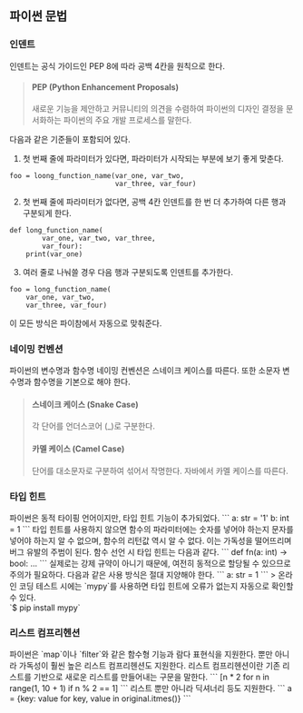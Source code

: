 <h2>파이썬 문법</h2>
<h3>인덴트</h3>
<p>인덴트는 공식 가이드인 PEP 8에 따라 공백 4칸을 원칙으로 한다.

> <h4>PEP (Python Enhancement Proposals)</h4>
> 새로운 기능을 제안하고 커뮤니티의 의견을 수렴하여 파이썬의 디자인 결정을 문서화하는 파이썬의 주요 개발 프로세스를 말한다.

다음과 같은 기준들이 포함되어 있다.
1. 첫 번째 줄에 파라미터가 있다면, 파라미터가 시작되는 부분에 보기 좋게 맞춘다.
```
foo = loong_function_name(var_one, var_two,
                          var_three, var_four)
```
2. 첫 번째 줄에 파라미터가 없다면, 공백 4칸 인덴트를 한 번 더 추가하여 다른 행과 구분되게 한다.
```
def long_function_name(
        var_one, var_two, var_three,
        var_four):
    print(var_one)
```
3. 여러 줄로 나눠쓸 경우 다음 행과 구분되도록 인덴트를 추가한다.
```
foo = long_function_name(
    var_one, var_two,
    var_three, var_four)
```
이 모든 방식은 파이참에서 자동으로 맞춰준다.</p>

<h3>네이밍 컨벤션</h3>
파이썬의 변수명과 함수명 네이밍 컨벤션은 스네이크 케이스를 따른다. 또한 소문자 변수명과 함수명을 기본으로 해야 한다.

> <h4>스네이크 케이스 (Snake Case)</h4>
> 각 단어를 언더스코어 (_)로 구분한다.
> <h4>카멜 케이스 (Camel Case)</h4>
> 단어를 대소문자로 구분하여 섞어서 작명한다. 자바에서 카멜 케이스를 따른다.

<h3>타입 힌트</h3>
파이썬은 동적 타이핑 언어이지만, 타입 힌트 기능이 추가되었다.
```
a: str = '1'
b: int = 1
```
타입 힌트를 사용하지 않으면 함수의 파라미터에는 숫자를 넣어야 하는지 문자를 넣어야 하는지 알 수 없으며, 함수의 리턴값 역시 알 수 없다. 이는 가독성을 떨어뜨리며 버그 유발의 주범이 된다. 함수 선언 시 타입 힌트는 다음과 같다.
```
def fn(a: int) -> bool:
    ...
```
실제로는 강제 규약이 아니기 때문에, 여전히 동적으로 할당될 수 있으므로 주의가 필요하다. 다음과 같은 사용 방식은 절대 지양해야 한다.
```
a: str = 1
```
> 온라인 코딩 테스트 시에는 `mypy`를 사용하면 타입 힌트에 오류가 없는지 자동으로 확인할 수 있다.<br>`$ pip install mypy`

<h3>리스트 컴프리헨션</h3>
파이썬은 `map`이나 `filter`와 같은 함수형 기능과 람다 표현식을 지원한다. 뿐만 아니라 가독성이 훨씬 높은 리스트 컴프리헨션도 지원한다. 리스트 컴프리헨션이란 기존 리스트를 기반으로 새로운 리스트를 만들어내는 구문을 말한다.
```
[n * 2 for n in range(1, 10 + 1) if n % 2 == 1]
```
리스트 뿐만 아니라 딕셔너리 등도 지원한다.
```
a = {key: value for key, value in original.itmes()} 
```